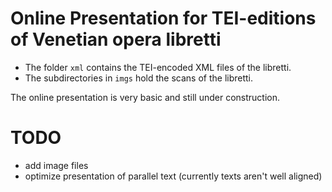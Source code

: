 # Online Presentation for TEI-editions of Venetian opera libretti

- The folder `xml` contains the TEI-encoded XML files of the libretti.
- The subdirectories in `imgs` hold the scans of the libretti.


The online presentation is very basic and still under construction.

# TODO

- add image files
- optimize presentation of parallel text (currently texts aren't well aligned)